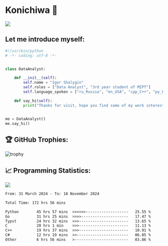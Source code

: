 # Konichiwa 👋
![](https://komarev.com/ghpvc/?username=IgorFandre&color=brightgreen)

## Let me introduce myself:
```py
#!/usr/bin/python
# -*- coding: utf-8 -*-


class DataAnalyst:

    def __init__(self):
        self.name = "Igor Shalygin"
        self.roles = ["Data Analyst", "3rd year student of MIPT"]
        self.language_spoken = ["ru_Russia", "en_USA", "cpp_C++", "py_Python", "go_Golang"]

    def say_hi(self):
        print("Thanks for visit, hope you find some of my work interesting.")


me = DataAnalyst()
me.say_hi()
```

## 🏆 GitHub Trophies:
![trophy](https://github-profile-trophy.vercel.app/?username=IgorFandre&title=MultiLanguage,Repositories,Commits,Experience,PullRequest,Reviews)

## 📈 Programming Statistics:

![](https://github-profile-summary-cards.vercel.app/api/cards/profile-details?username=IgorFandre&theme=solarized_dark)

<!--START_SECTION:waka-->

```txt
From: 31 March 2024 - To: 18 November 2024

Total Time: 172 hrs 56 mins

Python        45 hrs 57 mins  >>>>>>-------------------   25.55 %
Go            31 hrs 25 mins  >>>>---------------------   17.47 %
Typst         24 hrs 32 mins  >>>----------------------   13.65 %
C             20 hrs 1 min    >>>----------------------   11.13 %
C++           19 hrs 37 mins  >>>----------------------   10.91 %
C#            12 hrs 19 mins  >>-----------------------   06.85 %
Other         6 hrs 56 mins   >------------------------   03.86 %
```

<!--END_SECTION:waka-->
